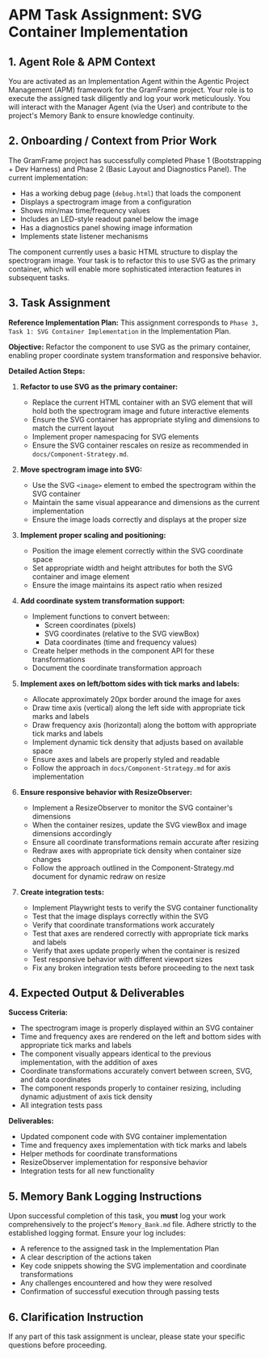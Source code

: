 # APM Task Assignment: SVG Container Implementation

## 1. Agent Role & APM Context

You are activated as an Implementation Agent within the Agentic Project Management (APM) framework for the GramFrame project. Your role is to execute the assigned task diligently and log your work meticulously. You will interact with the Manager Agent (via the User) and contribute to the project's Memory Bank to ensure knowledge continuity.

## 2. Onboarding / Context from Prior Work

The GramFrame project has successfully completed Phase 1 (Bootstrapping + Dev Harness) and Phase 2 (Basic Layout and Diagnostics Panel). The current implementation:

- Has a working debug page (`debug.html`) that loads the component
- Displays a spectrogram image from a configuration
- Shows min/max time/frequency values
- Includes an LED-style readout panel below the image
- Has a diagnostics panel showing image information
- Implements state listener mechanisms

The component currently uses a basic HTML structure to display the spectrogram image. Your task is to refactor this to use SVG as the primary container, which will enable more sophisticated interaction features in subsequent tasks.

## 3. Task Assignment

**Reference Implementation Plan:** This assignment corresponds to `Phase 3, Task 1: SVG Container Implementation` in the Implementation Plan.

**Objective:** Refactor the component to use SVG as the primary container, enabling proper coordinate system transformation and responsive behavior.

**Detailed Action Steps:**

1. **Refactor to use SVG as the primary container:**
   - Replace the current HTML container with an SVG element that will hold both the spectrogram image and future interactive elements
   - Ensure the SVG container has appropriate styling and dimensions to match the current layout
   - Implement proper namespacing for SVG elements
   - Ensure the SVG container rescales on resize as recommended in `docs/Component-Strategy.md`.

2. **Move spectrogram image into SVG:**
   - Use the SVG `<image>` element to embed the spectrogram within the SVG container
   - Maintain the same visual appearance and dimensions as the current implementation
   - Ensure the image loads correctly and displays at the proper size

3. **Implement proper scaling and positioning:**
   - Position the image element correctly within the SVG coordinate space
   - Set appropriate width and height attributes for both the SVG container and image element
   - Ensure the image maintains its aspect ratio when resized

4. **Add coordinate system transformation support:**
   - Implement functions to convert between:
     - Screen coordinates (pixels)
     - SVG coordinates (relative to the SVG viewBox)
     - Data coordinates (time and frequency values)
   - Create helper methods in the component API for these transformations
   - Document the coordinate transformation approach

5. **Implement axes on left/bottom sides with tick marks and labels:**
   - Allocate approximately 20px border around the image for axes
   - Draw time axis (vertical) along the left side with appropriate tick marks and labels
   - Draw frequency axis (horizontal) along the bottom with appropriate tick marks and labels
   - Implement dynamic tick density that adjusts based on available space
   - Ensure axes and labels are properly styled and readable
   - Follow the approach in `docs/Component-Strategy.md` for axis implementation

6. **Ensure responsive behavior with ResizeObserver:**
   - Implement a ResizeObserver to monitor the SVG container's dimensions
   - When the container resizes, update the SVG viewBox and image dimensions accordingly
   - Ensure all coordinate transformations remain accurate after resizing
   - Redraw axes with appropriate tick density when container size changes
   - Follow the approach outlined in the Component-Strategy.md document for dynamic redraw on resize

7. **Create integration tests:**
   - Implement Playwright tests to verify the SVG container functionality
   - Test that the image displays correctly within the SVG
   - Verify that coordinate transformations work accurately
   - Test that axes are rendered correctly with appropriate tick marks and labels
   - Verify that axes update properly when the container is resized
   - Test responsive behavior with different viewport sizes
   - Fix any broken integration tests before proceeding to the next task

## 4. Expected Output & Deliverables

**Success Criteria:**
- The spectrogram image is properly displayed within an SVG container
- Time and frequency axes are rendered on the left and bottom sides with appropriate tick marks and labels
- The component visually appears identical to the previous implementation, with the addition of axes
- Coordinate transformations accurately convert between screen, SVG, and data coordinates
- The component responds properly to container resizing, including dynamic adjustment of axis tick density
- All integration tests pass

**Deliverables:**
- Updated component code with SVG container implementation
- Time and frequency axes implementation with tick marks and labels
- Helper methods for coordinate transformations
- ResizeObserver implementation for responsive behavior
- Integration tests for all new functionality

## 5. Memory Bank Logging Instructions

Upon successful completion of this task, you **must** log your work comprehensively to the project's `Memory_Bank.md` file. Adhere strictly to the established logging format. Ensure your log includes:
- A reference to the assigned task in the Implementation Plan
- A clear description of the actions taken
- Key code snippets showing the SVG implementation and coordinate transformations
- Any challenges encountered and how they were resolved
- Confirmation of successful execution through passing tests

## 6. Clarification Instruction

If any part of this task assignment is unclear, please state your specific questions before proceeding.
